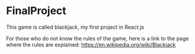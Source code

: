 # FinalProject

This game is called blackjack, my first project in React.js

For those who do not know the rules of the game, here is a link to the page where the rules are explained: 
https://en.wikipedia.org/wiki/Blackjack
